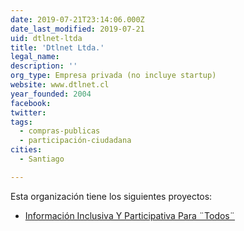 ```yaml
---
date: 2019-07-21T23:14:06.000Z
date_last_modified: 2019-07-21
uid: dtlnet-ltda
title: 'Dtlnet Ltda.'
legal_name: 
description: ''
org_type: Empresa privada (no incluye startup)
website: www.dtlnet.cl
year_founded: 2004
facebook: 
twitter: 
tags:
  - compras-publicas
  - participación-ciudadana
cities: 
  - Santiago

---
```


Esta organización tiene los siguientes proyectos:

- [Información Inclusiva Y Participativa Para ¨Todos¨](/proyectos/informacion-inclusiva-y-participativa-para-todos)
